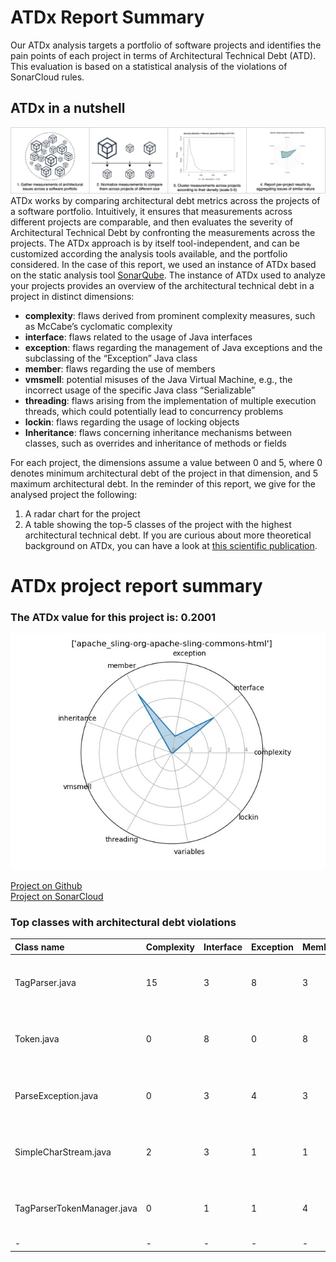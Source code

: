 # ATDx Report Summary
Our ATDx analysis targets a portfolio of software projects and identifies the pain points of each project in terms of Architectural Technical Debt (ATD). This evaluation is based on a statistical analysis of the violations of SonarCloud rules.

## ATDx in a nutshell
![ATDx in a nutshell](https://raw.githubusercontent.com/S2-group/ATDx_reports/master/plots/atdx_in_a_nutshell.jpg)
ATDx works by comparing architectural debt metrics across the projects of a software portfolio. Intuitively, it ensures that measurements across different projects are comparable, and then evaluates the severity of Architectural Technical Debt by confronting the measurements across the projects.
The ATDx approach is by itself tool-independent, and can be customized according the analysis tools available, and the portfolio considered.
In the case of this report, we used an instance of ATDx based on the static analysis tool [SonarQube](https://www.sonarqube.org/).
The instance of ATDx used to analyze your projects provides an overview of the architectural technical debt in a project in distinct dimensions:
* **complexity**: flaws derived from prominent complexity measures, such as McCabe’s cyclomatic complexity
* **interface**: flaws related to the usage of Java interfaces
* **exception**: flaws regarding the management of Java exceptions and the subclassing of the “Exception” Java class
* **member**: flaws regarding the use of members
* **vmsmell**: potential misuses of the Java Virtual Machine, e.g., the incorrect usage of the specific Java class “Serializable”
* **threading**: flaws arising from the implementation of multiple execution threads, which could potentially lead to concurrency problems
* **lockin**: flaws regarding the usage of locking objects
* **Inheritance**: flaws concerning inheritance mechanisms between classes, such as overrides and inheritance of methods or fields

For each project, the dimensions assume a value between 0 and 5, where 0 denotes minimum architectural debt of the project in that dimension, and 5 maximum architectural debt.
In the reminder of this report, we give for the analysed project the following:
1. A radar chart for the project
2. A table showing the top-5 classes of the project with the highest architectural technical debt.
If you are curious about more theoretical background on ATDx, you can have a look at [this scientific publication](https://robertoverdecchia.github.io/papers/ENASE_2020.pdf).


# ATDx project report summary

### The ATDx value for this project is: 0.2001


<img src="radarchart/apache_sling-org-apache-sling-commons-html.jpg"/><p style="text-align:left">[Project on Github](https://github.com/apache/sling-org-apache-sling-commons-html) <br> [Project on SonarCloud ](https://sonarcloud.io/dashboard?id=apache_sling-org-apache-sling-commons-html) <br></p>

### Top classes with architectural debt violations
| Class name                 | Complexity   | Interface   | Exception   | Member   | Inheritance   | Vmsmell   | Threading   | Variables   | Lockin   | Project                                    |
|:---------------------------|:-------------|:------------|:------------|:---------|:--------------|:----------|:------------|:------------|:---------|:-------------------------------------------|
| TagParser.java             | 15           | 3           | 8           | 3        | 0             | 0         | 0           | 0           | 0        | apache_sling-org-apache-sling-commons-html |
| Token.java                 | 0            | 8           | 0           | 8        | 0             | 0         | 0           | 0           | 0        | apache_sling-org-apache-sling-commons-html |
| ParseException.java        | 0            | 3           | 4           | 3        | 0             | 0         | 0           | 0           | 0        | apache_sling-org-apache-sling-commons-html |
| SimpleCharStream.java      | 2            | 3           | 1           | 1        | 0             | 0         | 0           | 0           | 0        | apache_sling-org-apache-sling-commons-html |
| TagParserTokenManager.java | 0            | 1           | 1           | 4        | 0             | 0         | 0           | 0           | 0        | apache_sling-org-apache-sling-commons-html |
| -                          | -            | -           | -           | -        | -             | -         | -           | -           | -        | -                                          |
